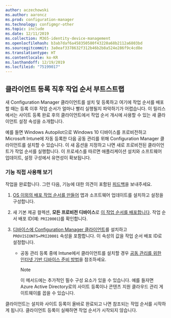 ```yaml
---
author: aczechowski
ms.author: aaroncz
ms.prod: configuration-manager
ms.technology: configmgr-other
ms.topic: include
ms.date: 12/11/2019
ms.collection: M365-identity-device-management
ms.openlocfilehash: b3ab7daf6a458350580f43220a68b2112a6803bd
ms.sourcegitcommit: 3a0eaf3378632f312b46b2b8a524e286f9c4cd8e
ms.translationtype: HT
ms.contentlocale: ko-KR
ms.lasthandoff: 12/19/2019
ms.locfileid: "75199017"
---
```

## <a name="bkmk_provisionts"></a> 클라이언트 등록 직후 작업 순서 부트스트랩

<!--5526972-->

새 Configuration Manager 클라이언트를 설치 및 등록하고 여기에 작업 순서를 배포할 때는 등록 이후 작업 순서가 얼마나 빨리 실행될지 파악하기가 어렵습니다. 이 릴리스에서는 사이트 등록 완료 후의 클라이언트에서 작업 순서 개시에 사용할 수 있는 새 클라이언트 설정 속성을 소개합니다.

예를 들면 Windows Autopilot으로 Windows 10 디바이스를 프로비전하고 Microsoft Intune에 자동 등록한 다음 공동 관리를 위해 Configuration Manager 클라이언트를 설치할 수 있습니다. 이 새 옵션을 지정하고 나면 새로 프로비전된 클라이언트가 작업 순서를 실행합니다. 이 프로세스를 따르면 애플리케이션 설치와 소프트웨어 업데이트, 설정 구성에서 유연성이 확보됩니다.

### <a name="try-it-out"></a>기능 직접 사용해 보기

작업을 완료합니다. 그런 다음, 기능에 대한 의견이 포함된 [피드백](/configmgr/core/understand/find-help#product-feedback)을 보내주세요.

1. [OS 이외의 배포 작업 순서를 만들어](/configmgr/osd/deploy-use/create-a-task-sequence-for-non-operating-system-deployments) 앱과 소프트웨어 업데이트를 설치하고 설정을 구성합니다.

1. 새 기본 제공 컬렉션, **모든 프로비전 디바이스**로 [이 작업 순서를 배포합니다](/configmgr/osd/deploy-use/deploy-a-task-sequence). 작업 순서 배포 ID(예: `PRI20001`)를 확인합니다.

1. [디바이스에 Configuration Manager 클라이언트](/configmgr/core/clients/deploy/deploy-clients-to-windows-computers#BKMK_Manual)를 설치하고 `PROVISIONTS=PRI20001` 속성을 포함합니다. 이 속성의 값을 작업 순서 배포 ID로 설정합니다.

    - 공동 관리 등록 중에 Intune에서 클라이언트를 설치할 경우 [공동 관리를 위한 인터넷 기반 디바이스 준비 방법](/configmgr/comanage/how-to-prepare-win10)을 참조하세요.

      > [!NOTE]
      > 이 메서드에는 추가적인 필수 구성 요소가 있을 수 있습니다. 예를 들자면 Azure Active Directory로의 사이트 등록이나 콘텐츠 지원 클라우드 관리 게이트웨이를 꼽을 수 있습니다.

클라이언트는 설치와 사이트 등록이 올바로 완료되고 나면 참조되는 작업 순서를 시작하게 됩니다. 클라이언트 등록이 실패하면 작업 순서가 시작되지 않습니다.
